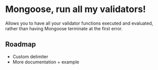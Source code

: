 Mongoose, run all my validators!
=====================

Allows you to have all your validator functions executed and evaluated, rather than having Mongoose terminate at the first error.


Roadmap
-------
* Custom delimiter
* More documentation + example
